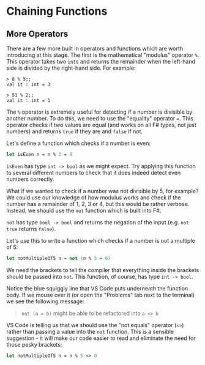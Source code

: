 # Chaining Functions

## More Operators

There are a few more built in operators and functions which are worth introducing at this stage. The first is the mathematical "modulus" operator `%`. This operator takes two `int`s and returns the remainder when the left-hand side is divided by the right-hand side. For example:
```
> 8 % 5;;
val it : int = 3

> 51 % 2;;
val it : int = 1
```
The `%` operator is extremely useful for detecting if a number is divisible by another number. To do this, we need to use the "equality" operator `=`. This operator checks if two values are equal (and works on all F# types, not just numbers) and returns `true` if they are and `false` if not.

Let's define a function which checks if a number is even:
```fsharp
let isEven n = n % 2 = 0
```
`isEven` has type `int -> bool` as we might expect. Try applying this function to several different numbers to check that it does indeed detect even numbers correctly.

What if we wanted to check if a number was not divisible by 5, for example? We could use our knowledge of how modulus works and check if the number has a remainder of 1, 2, 3 or 4, but this would be rather verbose. Instead, we should use the `not` function which is built into F#.

`not` has type `bool -> bool` and returns the negation of the input (e.g. `not true` returns `false`).

Let's use this to write a function which checks if a number is not a multiple of 5:
```fsharp
let notMultipleOf5 n = not (n % 5 = 0)
```
We need the brackets to tell the compiler that everything inside the brackets should be passed into `not`. This function, of course, has type `int -> bool`.

Notice the blue squiggly line that VS Code puts underneath the function body. If we mouse over it (or open the "Problems" tab next to the terminal) we see the following message:

>`not (a = b)` might be able to be refactored into `a <> b`

VS Code is telling us that we should use the "not equals" operator (`<>`) rather than passing a value into the `not` function. This is a sensible suggestion - it will make our code easier to read and eliminate the need for those pesky brackets:
```fsharp
let notMultipleOf5 n = n % 5 <> 0
```
